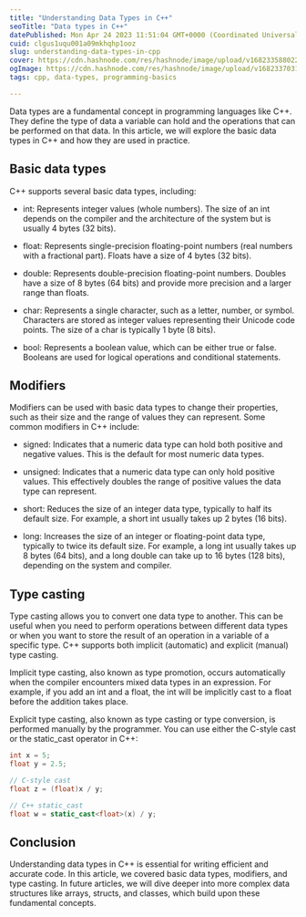 ```yaml
---
title: "Understanding Data Types in C++"
seoTitle: "Data types in C++"
datePublished: Mon Apr 24 2023 11:51:04 GMT+0000 (Coordinated Universal Time)
cuid: clgus1uqu001a09mkhqhp1ooz
slug: understanding-data-types-in-cpp
cover: https://cdn.hashnode.com/res/hashnode/image/upload/v1682335880225/41e5a276-c523-4991-a327-42c2d8d7a31a.jpeg
ogImage: https://cdn.hashnode.com/res/hashnode/image/upload/v1682337031322/abf97927-4f26-49aa-beba-0c55e2eef728.jpeg
tags: cpp, data-types, programming-basics

---
```


Data types are a fundamental concept in programming languages like C++. They define the type of data a variable can hold and the operations that can be performed on that data. In this article, we will explore the basic data types in C++ and how they are used in practice.

## Basic data types

C++ supports several basic data types, including:

* int: Represents integer values (whole numbers). The size of an int depends on the compiler and the architecture of the system but is usually 4 bytes (32 bits).
    
* float: Represents single-precision floating-point numbers (real numbers with a fractional part). Floats have a size of 4 bytes (32 bits).
    
* double: Represents double-precision floating-point numbers. Doubles have a size of 8 bytes (64 bits) and provide more precision and a larger range than floats.
    
* char: Represents a single character, such as a letter, number, or symbol. Characters are stored as integer values representing their Unicode code points. The size of a char is typically 1 byte (8 bits).
    
* bool: Represents a boolean value, which can be either true or false. Booleans are used for logical operations and conditional statements.
    

## Modifiers

Modifiers can be used with basic data types to change their properties, such as their size and the range of values they can represent. Some common modifiers in C++ include:

* signed: Indicates that a numeric data type can hold both positive and negative values. This is the default for most numeric data types.
    
* unsigned: Indicates that a numeric data type can only hold positive values. This effectively doubles the range of positive values the data type can represent.
    
* short: Reduces the size of an integer data type, typically to half its default size. For example, a short int usually takes up 2 bytes (16 bits).
    
* long: Increases the size of an integer or floating-point data type, typically to twice its default size. For example, a long int usually takes up 8 bytes (64 bits), and a long double can take up to 16 bytes (128 bits), depending on the system and compiler.
    

## Type casting

Type casting allows you to convert one data type to another. This can be useful when you need to perform operations between different data types or when you want to store the result of an operation in a variable of a specific type. C++ supports both implicit (automatic) and explicit (manual) type casting.

Implicit type casting, also known as type promotion, occurs automatically when the compiler encounters mixed data types in an expression. For example, if you add an int and a float, the int will be implicitly cast to a float before the addition takes place.

Explicit type casting, also known as type casting or type conversion, is performed manually by the programmer. You can use either the C-style cast or the static\_cast operator in C++:

```cpp
int x = 5;
float y = 2.5;

// C-style cast
float z = (float)x / y;

// C++ static_cast
float w = static_cast<float>(x) / y;
```

## Conclusion

Understanding data types in C++ is essential for writing efficient and accurate code. In this article, we covered basic data types, modifiers, and type casting. In future articles, we will dive deeper into more complex data structures like arrays, structs, and classes, which build upon these fundamental concepts.